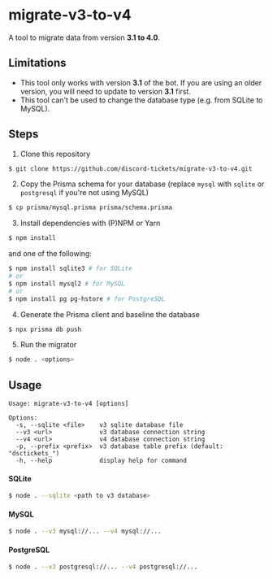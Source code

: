 # migrate-v3-to-v4

A tool to migrate data from version **3.1 to 4.0**.

## Limitations

- This tool only works with version **3.1** of the bot. If you are using an older version, you will need to update to version **3.1** first.
- This tool can't be used to change the database type (e.g. from SQLite to MySQL).

## Steps

1. Clone this repository

```sh
$ git clone https://github.com/discord-tickets/migrate-v3-to-v4.git
```

2. Copy the Prisma schema for your database (replace `mysql` with `sqlite` or `postgresql` if you're not using MySQL)

```sh
$ cp prisma/mysql.prisma prisma/schema.prisma
```

3. Install dependencies with (P)NPM or Yarn

```sh
$ npm install
```

and one of the following:

```sh
$ npm install sqlite3 # for SQLite
# or
$ npm install mysql2 # for MySQL
# or
$ npm install pg pg-hstore # for PostgreSQL
```

4. Generate the Prisma client and baseline the database

```sh
$ npx prisma db push
```

5. Run the migrator

```sh
$ node . <options>
```

## Usage

```
Usage: migrate-v3-to-v4 [options]

Options:
  -s, --sqlite <file>    v3 sqlite database file
  --v3 <url>             v3 database connection string
  --v4 <url>             v4 database connection string
  -p, --prefix <prefix>  v3 database table prefix (default: "dsctickets_")
  -h, --help             display help for command
```

#### SQLite

```sh
$ node . --sqlite <path to v3 database>
```

#### MySQL

```sh
$ node . --v3 mysql://... --v4 mysql://...
```

#### PostgreSQL

```sh
$ node . --v3 postgresql://... --v4 postgresql://...
```
